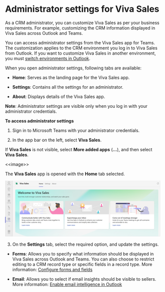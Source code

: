 ﻿---
title: 
description: 
ms.date: 01/11/2023
ms.topic: article
ms.service: dynamics-365-sales
author: sbmjais
ms.author: shjais
manager: shujoshi
---

# Administrator settings for Viva Sales

As a CRM administrator, you can customize Viva Sales as per your business requirements. For example, customizing the CRM information displayed in Viva Sales across Outlook and Teams.

You can access administrator settings from the Viva Sales app for Teams. The customization applies to the CRM environment you log in to Viva Sales from Outlook. If you want to customize Viva Sales in another environment, you must [switch environments in Outlook](#_Switch_environments).

When you open administrator settings, following tabs are available:

- **Home**: Serves as the landing page for the Viva Sales app.

- **Settings**: Contains all the settings for an administrator.

- **About**: Displays details of the Viva Sales app.

**Note**: Administrator settings are visible only when you log in with your administrator credentials.

**To access administrator settings**

1.  Sign in to Microsoft Teams with your administrator credentials.

2.  In the app bar on the left, select **Viva Sales**.

If **Viva Sales** is not visible, select **More added apps** (**…**), and then select **Viva Sales**.

&lt;&lt;image&gt;&gt;

The **Viva Sales** app is opened with the **Home** tab selected.

![Screenshot showing Viva Sales Home tab ](media/viva-sales-home.png "Screenshot showing Viva Sales Home tab.")

3.  On the **Settings** tab, select the required option, and update the settings.

- **Forms**: Allows you to specify what information should be displayed in Viva Sales across Outlook and Teams. You can also choose to restrict editing to a CRM record type or specific fields in a record type. More information: [Configure forms and fields](configure-forms-and-fields.md)

- **Email**: Allows you to select if email insights should be visible to sellers. More information: [Enable email intelligence in Outlook](enable-email-intelligence-in-outlook.md)


